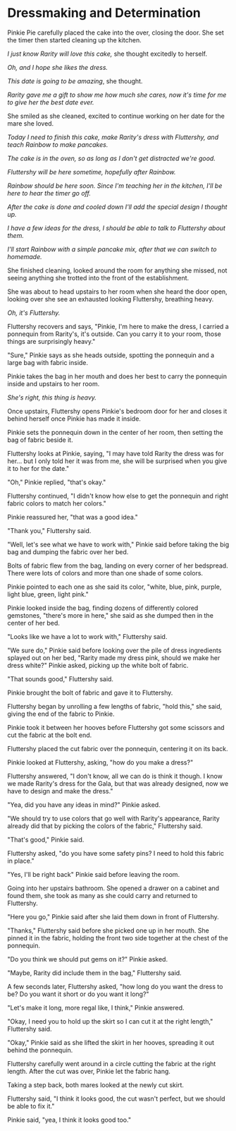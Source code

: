 # Dressmaking and Determination

Pinkie Pie carefully placed the cake into the over, closing the door. She set the timer then started cleaning up the kitchen.

*I just know Rarity will love this cake,* she thought excitedly to herself.

*Oh, and I hope she likes the dress.*

*This date is going to be amazing*, she thought.

*Rarity gave me a gift to show me how much she cares, now it's time for me to give her the best date ever.*

She smiled as she cleaned, excited to continue working on her date for the mare she loved.

*Today I need to finish this cake, make Rarity's dress with Fluttershy, and teach Rainbow to make pancakes.*

*The cake is in the oven, so as long as I don't get distracted we're good.*

*Fluttershy will be here sometime, hopefully after Rainbow.*

*Rainbow should be here soon. Since I'm teaching her in the kitchen, I'll be here to hear the timer go off.*

*After the cake is done and cooled down I'll add the special design I thought up.*

*I have a few ideas for the dress, I should be able to talk to Fluttershy about them.*

*I'll start Rainbow with a simple pancake mix, after that we can switch to homemade.*

She finished cleaning, looked around the room for anything she missed, not seeing anything she trotted into the front of the establishment.

She was about to head upstairs to her room when she heard the door open, looking over she see an exhausted looking Fluttershy, breathing heavy.

*Oh, it's Fluttershy.*

Fluttershy recovers and says, "Pinkie, I'm here to make the dress, I carried a ponnequin from Rarity's, it's outside. Can you carry it to your room, those things are surprisingly heavy."

"Sure," Pinkie says as she heads outside, spotting the ponnequin and a large bag with fabric inside.

Pinkie takes the bag in her mouth and does her best to carry the ponnequin inside and upstairs to her room.

*She's right, this thing is heavy.*

Once upstairs, Fluttershy opens Pinkie's bedroom door for her and closes it behind herself once Pinkie has made it inside.

Pinkie sets the ponnequin down in the center of her room, then setting the bag of fabric beside it.

Fluttershy looks at Pinkie, saying, "I may have told Rarity the dress was for her... but I only told her it was from me, she will be surprised when you give it to her for the date."

"Oh," Pinkie replied, "that's okay."

Fluttershy continued, "I didn't know how else to get the ponnequin and right fabric colors to match her colors."

Pinkie reassured her, "that was a good idea."

"Thank you," Fluttershy said.

"Well, let's see what we have to work with," Pinkie said before taking the big bag and dumping the fabric over her bed.

Bolts of fabric flew from the bag, landing on every corner of her bedspread. There were lots of colors and more than one shade of some colors.

Pinkie pointed to each one as she said its color, "white, blue, pink, purple, light blue, green, light pink."

Pinkie looked inside the bag, finding dozens of differently colored gemstones, "there's more in here," she said as she dumped then in the center of her bed.

"Looks like we have a lot to work with," Fluttershy said.

"We sure do," Pinkie said before looking over the pile of dress ingredients splayed out on her bed, "Rarity made my dress pink, should we make her dress white?" Pinkie asked, picking up the white bolt of fabric.

"That sounds good," Fluttershy said.

Pinkie brought the bolt of fabric and gave it to Fluttershy.

Fluttershy began by unrolling a few lengths of fabric, "hold this," she said, giving the end of the fabric to Pinkie.

Pinkie took it between her hooves before Fluttershy got some scissors and cut the fabric at the bolt end.

Fluttershy placed the cut fabric over the ponnequin, centering it on its back.

Pinkie looked at Fluttershy, asking, "how do you make a dress?"

Fluttershy answered, "I don't know, all we can do is think it though. I know we made Rarity's dress for the Gala, but that was already designed, now we have to design and make the dress."

"Yea, did you have any ideas in mind?" Pinkie asked.

"We should try to use colors that go well with Rarity's appearance, Rarity already did that by picking the colors of the fabric," Fluttershy said.

"That's good," Pinkie said.

Fluttershy asked, "do you have some safety pins? I need to hold this fabric in place."

"Yes, I'll be right back" Pinkie said before leaving the room.

Going into her upstairs bathroom. She opened a drawer on a cabinet and found them, she took as many as she could carry and returned to Fluttershy.

"Here you go," Pinkie said after she laid them down in front of Fluttershy.

"Thanks," Fluttershy said before she picked one up in her mouth. She pinned it in the fabric, holding the front two side together at the chest of the ponnequin.

"Do you think we should put gems on it?" Pinkie asked.

"Maybe, Rarity did include them in the bag," Fluttershy said.

A few seconds later, Fluttershy asked, "how long do you want the dress to be? Do you want it short or do you want it long?"

"Let's make it long, more regal like, I think," Pinkie answered.

"Okay, I need you to hold up the skirt so I can cut it at the right length," Fluttershy said.

"Okay," Pinkie said as she lifted the skirt in her hooves, spreading it out behind the ponnequin.

Fluttershy carefully went around in a circle cutting the fabric at the right length. After the cut was over, Pinkie let the fabric hang.

Taking a step back, both mares looked at the newly cut skirt.

Fluttershy said, "I think it looks good, the cut wasn't perfect, but we should be able to fix it."

Pinkie said, "yea, I think it looks good too."

